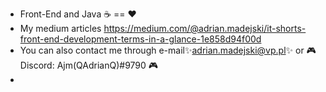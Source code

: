 - Front-End and Java ☕ == ❤️ 
- My medium articles  https://medium.com/@adrian.madejski/it-shorts-front-end-development-terms-in-a-glance-1e858d94f00d
-  You can also contact me through e-mail✨adrian.madejski@vp.pl✨ or 🎮Discord: Ajm(QAdrianQ)#9790 🎮
-  


